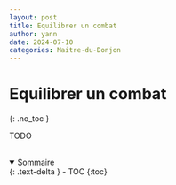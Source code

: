 ```yaml
---
layout: post
title: Equilibrer un combat
author: yann
date: 2024-07-10
categories: Maitre-du-Donjon
---
```


# Equilibrer un combat
{: .no_toc }

TODO

<br />

<details open markdown="block">
  <summary>
    Sommaire
  </summary>
  {: .text-delta }
- TOC
{:toc}
</details>

<br />
